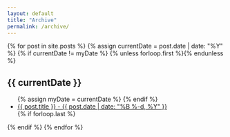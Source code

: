 ```yaml
---
layout: default
title: "Archive"
permalink: /archive/
---
```


<section class="archive-post-list">

   {% for post in site.posts %}
       {% assign currentDate = post.date | date: "%Y" %}
       {% if currentDate != myDate %}
           {% unless forloop.first %}</ul>{% endunless %}
           <h1>{{ currentDate }}</h1>
           <ul>
           {% assign myDate = currentDate %}
       {% endif %}
       <li><a href="{{ post.url }}"><span>{{ post.title }}</span> - {{ post.date | date: "%B %-d, %Y" }}</a></li>
       {% if forloop.last %}</ul>{% endif %}
   {% endfor %}

</section>
 
